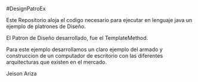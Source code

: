 #DesignPatroEx

Este Repositorio aloja el codigo necesario para ejecutar en lenguaje java un ejemplo de platrones de Diseño.

El Patron de Diseño desarrollado, fue el TemplateMethod.

Para este ejemplo desarrollamos un claro ejemplo del armado y construccion de un computador de escritorio con las diferentes arquitecturas que existen en el mercado. 


Jeison Ariza